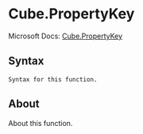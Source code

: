 ---
---

# Cube.PropertyKey

Microsoft Docs: [Cube.PropertyKey](https://docs.microsoft.com/en-us/powerquery-m/cube-propertykey)

## Syntax

```
Syntax for this function.
```

## About

About this function.

